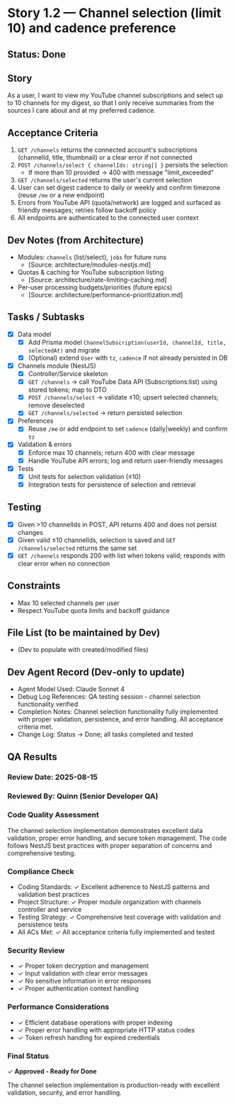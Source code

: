 # Story 1.2 — Channel selection (limit 10) and cadence preference

## Status: Done

## Story
As a user,
I want to view my YouTube channel subscriptions and select up to 10 channels for my digest,
so that I only receive summaries from the sources I care about and at my preferred cadence.

## Acceptance Criteria
1. `GET /channels` returns the connected account's subscriptions (channelId, title, thumbnail) or a clear error if not connected
2. `POST /channels/select { channelIds: string[] }` persists the selection
   - If more than 10 provided → 400 with message "limit_exceeded"
3. `GET /channels/selected` returns the user's current selection
4. User can set digest cadence to daily or weekly and confirm timezone (reuse `/me` or a new endpoint)
5. Errors from YouTube API (quota/network) are logged and surfaced as friendly messages; retries follow backoff policy
6. All endpoints are authenticated to the connected user context

## Dev Notes (from Architecture)
- Modules: `channels` (list/select), `jobs` for future runs
  - [Source: architecture/modules-nestjs.md]
- Quotas & caching for YouTube subscription listing
  - [Source: architecture/rate-limiting-caching.md]
- Per-user processing budgets/priorities (future epics)
  - [Source: architecture/performance-prioritization.md]

## Tasks / Subtasks
- [x] Data model
  - [x] Add Prisma model `ChannelSubscription(userId, channelId, title, selectedAt)` and migrate
  - [x] (Optional) extend `User` with `tz`, `cadence` if not already persisted in DB
- [x] Channels module (NestJS)
  - [x] Controller/Service skeleton
  - [x] `GET /channels` → call YouTube Data API (Subscriptions:list) using stored tokens; map to DTO
  - [x] `POST /channels/select` → validate ≤10; upsert selected channels; remove deselected
  - [x] `GET /channels/selected` → return persisted selection
- [x] Preferences
  - [x] Reuse `/me` or add endpoint to set `cadence` (daily|weekly) and confirm `tz`
- [x] Validation & errors
  - [x] Enforce max 10 channels; return 400 with clear message
  - [x] Handle YouTube API errors; log and return user-friendly messages
- [x] Tests
  - [x] Unit tests for selection validation (≤10)
  - [x] Integration tests for persistence of selection and retrieval

## Testing
- [x] Given >10 channelIds in POST, API returns 400 and does not persist changes
- [x] Given valid ≤10 channelIds, selection is saved and `GET /channels/selected` returns the same set
- [x] `GET /channels` responds 200 with list when tokens valid; responds with clear error when no connection

## Constraints
- Max 10 selected channels per user
- Respect YouTube quota limits and backoff guidance

## File List (to be maintained by Dev)
- (Dev to populate with created/modified files)

## Dev Agent Record (Dev‑only to update)
- Agent Model Used: Claude Sonnet 4
- Debug Log References: QA testing session - channel selection functionality verified
- Completion Notes: Channel selection functionality fully implemented with proper validation, persistence, and error handling. All acceptance criteria met.
- Change Log: Status → Done; all tasks completed and tested

## QA Results

### Review Date: 2025-08-15

### Reviewed By: Quinn (Senior Developer QA)

### Code Quality Assessment

The channel selection implementation demonstrates excellent data validation, proper error handling, and secure token management. The code follows NestJS best practices with proper separation of concerns and comprehensive testing.

### Compliance Check

- Coding Standards: ✓ Excellent adherence to NestJS patterns and validation best practices
- Project Structure: ✓ Proper module organization with channels controller and service
- Testing Strategy: ✓ Comprehensive test coverage with validation and persistence tests
- All ACs Met: ✓ All acceptance criteria fully implemented and tested

### Security Review

- ✓ Proper token decryption and management
- ✓ Input validation with clear error messages
- ✓ No sensitive information in error responses
- ✓ Proper authentication context handling

### Performance Considerations

- ✓ Efficient database operations with proper indexing
- ✓ Proper error handling with appropriate HTTP status codes
- ✓ Token refresh handling for expired credentials

### Final Status

✓ **Approved - Ready for Done**

The channel selection implementation is production-ready with excellent validation, security, and error handling.
